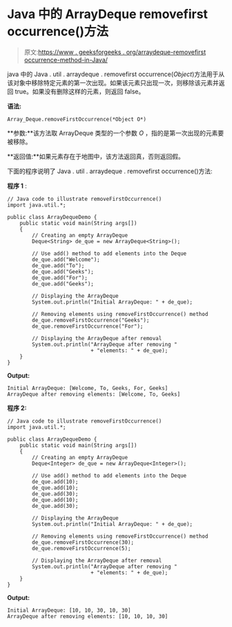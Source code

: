 # Java 中的 ArrayDeque removefirst occurrence()方法

> 原文:[https://www . geeksforgeeks . org/arraydeque-removefirst occurrence-method-in-Java/](https://www.geeksforgeeks.org/arraydeque-removefirstoccurrence-method-in-java/)

java 中的 Java . util . arraydeque . removefirst occurrence(*Object*)方法用于从该对象中移除特定元素的第一次出现。如果该元素只出现一次，则移除该元素并返回 true。如果没有删除这样的元素，则返回 false。

**语法:**

```
Array_Deque.removeFirstOccurrence(*Object O*)
```

**参数:**该方法取 ArrayDeque 类型的一个参数 *O* ，指的是第一次出现的元素要被移除。

**返回值:**如果元素存在于地图中，该方法返回真，否则返回假。

下面的程序说明了 Java . util . arraydeque . removefirst occurrence()方法:

**程序 1** :

```
// Java code to illustrate removeFirstOccurrence()
import java.util.*;

public class ArrayDequeDemo {
    public static void main(String args[])
    {
        // Creating an empty ArrayDeque
        Deque<String> de_que = new ArrayDeque<String>();

        // Use add() method to add elements into the Deque
        de_que.add("Welcome");
        de_que.add("To");
        de_que.add("Geeks");
        de_que.add("For");
        de_que.add("Geeks");

        // Displaying the ArrayDeque
        System.out.println("Initial ArrayDeque: " + de_que);

        // Removing elements using removeFirstOccurrence() method
        de_que.removeFirstOccurrence("Geeks");
        de_que.removeFirstOccurrence("For");

        // Displaying the ArrayDeque after removal
        System.out.println("ArrayDeque after removing "
                           + "elements: " + de_que);
    }
}
```

**Output:**

```
Initial ArrayDeque: [Welcome, To, Geeks, For, Geeks]
ArrayDeque after removing elements: [Welcome, To, Geeks]

```

**程序 2:**

```
// Java code to illustrate removeFirstOccurrence()
import java.util.*;

public class ArrayDequeDemo {
    public static void main(String args[])
    {
        // Creating an empty ArrayDeque
        Deque<Integer> de_que = new ArrayDeque<Integer>();

        // Use add() method to add elements into the Deque
        de_que.add(10);
        de_que.add(10);
        de_que.add(30);
        de_que.add(10);
        de_que.add(30);

        // Displaying the ArrayDeque
        System.out.println("Initial ArrayDeque: " + de_que);

        // Removing elements using removeFirstOccurrence() method
        de_que.removeFirstOccurrence(30);
        de_que.removeFirstOccurrence(5);

        // Displaying the ArrayDeque after removal
        System.out.println("ArrayDeque after removing "
                           + "elements: " + de_que);
    }
}
```

**Output:**

```
Initial ArrayDeque: [10, 10, 30, 10, 30]
ArrayDeque after removing elements: [10, 10, 10, 30]

```